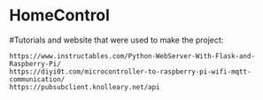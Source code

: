 # HomeControl

#Tutorials and website that were used to make the project:

	https://www.instructables.com/Python-WebServer-With-Flask-and-Raspberry-Pi/
	https://diyi0t.com/microcontroller-to-raspberry-pi-wifi-mqtt-communication/
	https://pubsubclient.knolleary.net/api

